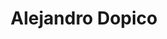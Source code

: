 ---
# Display name
title: Alejandro Dopico

first_name: Alejandro
last_name: Dopico

status:
  icon: ☕️

superuser: true

role: PhD Candidate | Frugal AI Researcher

organizations:
  - name: LIDIA Group, University of A Coruña
    url: https://www.udc.es/es/lidiagroup/
  - name: FPI Grant Recipient (Spanish Ministry of Science)
    url: https://www.aei.gob.es/

education: 
  - name: BSc in Computer Science, University of A Coruña (2019 - 2023)
  - name: MSc in Artificial Intelligence, University of A Coruña (2023 - 2025)

bio: >
  First-year PhD researcher researching in frugal AI systems for continual and federated learning.  

profiles:
  - icon: at-symbol
    url: 'mailto:alejandro.dopico2@udc.es'
    label: Contact Me
  - icon: brands/linkedin
    url: https://www.linkedin.com/in/alejandrodopicocastro/
  - icon: brands/google-scholar
    url: https://scholar.google.es/citations?hl=es&view_op=list_works&gmla=ANZ5fUNkhJzukjwwyGKR_SF1BykkmjHpox67ICyVPQdig23WvfCulm-q8IXVelUsEKMpNHR78XvnDLOlSS5iSfyxEjMA1VXwBg&user=zFZ6LycAAAAJ
  - icon: brands/github
    url: https://github.com/alejandrodopico2
  - icon: brands/orcid
    url: https://orcid.org/0009-0005-0592-5760
  - icon: academicons/cv
    url: uploads/cv.pdf
    label: Download CV

# Research Interests (for SEO)
research_interests:
  - Computer Vision
  - Federated Learning & Edge AI
  - Continual & Incremental Learning
  - Few-Shot Learning
  - Sustainable AI & Model Efficiency
  - Efficient Deep Learning

# Highlighted Projects
projects:
  - name: CIFNet (Class-Incremental & Frugal Network)
    description: "Master Thesis project submitted to ECML PKDD 2024 (under review)."
    url: https://github.com/alejandrodopico2/CIFNet
    icon: code
  - name: ArtLens - HackUDC 2024 Winning Project
    description: "Your AI-powered museum guide."
    url: https://devpost.com/software/artlens
    icon: trophy

publications:
  - title: "CIFNet: Towards Frugal and Continual Class-Incremental Learning"
    venue: "Submitted to ECML PKDD 2025"
    url: "https://github.com/AlejandroDopico2/CIFNet"

talks:
  - title: "Federated Learning for Edge AI"
    event: "LIDIA Group Seminar Series"
    year: 2024
---